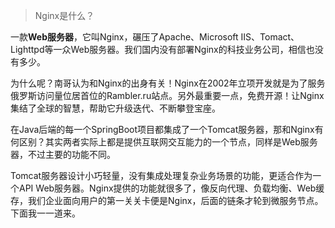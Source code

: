 > Nginx是什么？

一款**Web服务器**，它叫Nginx，碾压了Apache、Microsoft IIS、Tomact、Lighttpd等一众Web服务器。我们国内没有部署Nginx的科技业务公司，相信也没有多少。

为什么呢？南哥认为和Nginx的出身有关！Nginx在2002年立项开发就是为了服务俄罗斯访问量位居首位的Rambler.ru站点。另外最重要一点，免费开源！让Nginx集结了全球的智慧，帮助它升级迭代、不断攀登宝座。

在Java后端的每一个SpringBoot项目都集成了一个Tomcat服务器，那和Nginx有何区别？其实两者实际上都是提供互联网交互能力的一个节点，同样是Web服务器，不过主要的功能不同。

Tomcat服务器设计小巧轻量，没有集成处理复杂业务场景的功能，更适合作为一个API Web服务器。Nginx提供的功能就很多了，像反向代理、负载均衡、Web缓存，我们企业面向用户的第一关关卡便是Nginx，后面的链条才轮到微服务节点。下面我一一道来。